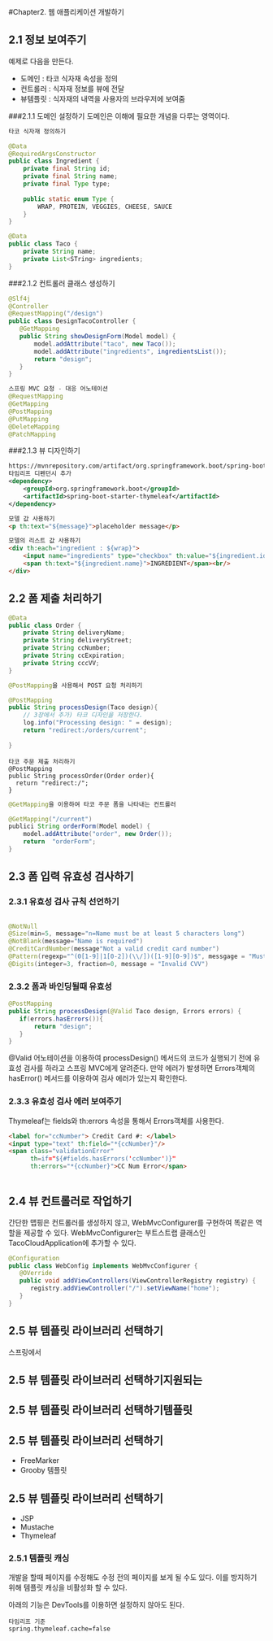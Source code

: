 #Chapter2. 웹 애플리케이션 개발하기

## 2.1 정보 보여주기

예제로 다음을 만든다.
- 도메인 : 타코 식자재 속성을 정의
- 컨트롤러 : 식자재 정보를 뷰에 전달
- 뷰템플릿 : 식자재의 내역을 사용자의 브라우저에 보여줌


###2.1.1 도메인 설정하기
도메인은 이해에 필요한 개념을 다루는 영역이다.


```java
타코 식자재 정의하기

@Data
@RequiredArgsConstructor
public class Ingredient {
    private final String id;
    private final String name;
    private final Type type;
    
    public static enum Type {
        WRAP, PROTEIN, VEGGIES, CHEESE, SAUCE
    }
}

@Data
public class Taco {
    private String name;
    private List<STring> ingredients;
}
```

###2.1.2 컨트롤러 클래스 생성하기

```java
@Slf4j
@Controller
@RequestMapping("/design")
public class DesignTacoController {
   @GetMapping
   public String showDesignForm(Model model) {
       model.addAttribute("taco", new Taco());
       model.addAttribute("ingredients", ingredientsList());
       return "design";
   }
}
```


```java
스프링 MVC 요청 - 대응 어노테이션
@RequestMapping
@GetMapping
@PostMapping
@PutMapping
@DeleteMapping
@PatchMapping
```


###2.1.3 뷰 디자인하기
```xml
https://mvnrepository.com/artifact/org.springframework.boot/spring-boot-starter-thymeleaf
타임리프 디펜던시 추가
<dependency>
    <groupId>org.springframework.boot</groupId>
    <artifactId>spring-boot-starter-thymeleaf</artifactId>
</dependency>

```


```html
모델 값 사용하기
<p th:text="${message}">placeholder message</p>

모델의 리스트 값 사용하기
<div th:each="ingredient : ${wrap}">
    <input name="ingredients" type="checkbox" th:value="${ingredient.id}" />
    <span th:text="${ingredient.name}">INGREDIENT</span><br/>
</div>


```

## 2.2 폼 제출 처리하기

```java
@Data
public class Order {
    private String deliveryName;
    private String deliveryStreet;
    private String ccNumber;
    private String ccExpiration;
    private String cccVV;
}
```

```java
@PostMapping을 사용해서 POST 요청 처리하기

@PostMapping
public String processDesign(Taco design){
    // 3장에서 추가) 타코 디자인을 저장한다.
    log.info("Processing design: " = design);
    return "redirect:/orders/current";
   
}
```
```
타코 주문 제출 처리하기
@PostMapping
public String processOrder(Order order){
  return "redirect:/";
}
```

```java
@GetMapping을 이용하여 타코 주문 폼을 나타내는 컨트롤러

@GetMapping("/current")
publici String orderForm(Model model) {
    model.addAttribute("order", new Order());
    return  "orderForm";
}
```

## 2.3 폼 입력 유효성 검사하기

### 2.3.1 유효성 검사 규칙 선언하기
```java

@NotNull
@Size(min=5, message="n=Name must be at least 5 characters long")
@NotBlank(message="Name is required")
@CreditCardNumber(message"Not a valid credit card number")
@Pattern(regexp="^(0[1-9]|1[0-2])(\\/])([1-9][0-9])$", messgage = "Must be formatted MM/YY")
@Digits(integer=3, fraction=0, message = "Invalid CVV")

```

### 2.3.2 폼과 바인딩될때 유효성 


```java
@PostMapping
public String processDesign(@Valid Taco design, Errors errors) {
   if(errors.hasErrors()){
       return "design";
   }
}
```

@Valid 어노테이션을 이용하여 processDesign() 메서드의 코드가 실행되기 전에 유효성 검사를 하라고 스프링 MVC에게 알려준다.
만약 에러가 발생하면 Errors객체의 hasError() 메서드를 이용하여 검사 에러가 있는지 확인한다.


### 2.3.3 유효성 검사 에러 보여주기
Thymeleaf는 fields와 th:errors 속성을 통해서 Errors객체를 사용한다.

```html
<label for="ccNumber"> Credit Card #: </label>
<input type="text" th:field="*{ccNumber}"/>
<span class="validationError"
      th=if="${#fields.hasErrors('ccNumber')}"
      th:errors="*{ccNumber}">CC Num Error</span>
     
```


## 2.4 뷰 컨트롤러로 작업하기
간단한 맵핑은 컨트롤러를 생성하지 않고, WebMvcConfigurer를 구현하여 똑같은 역할을 제공할 수 있다.
WebMvcConfigurer는 부트스트랩 클래스인 TacoCloudApplication에 추가할 수 있다.
```java
@Configuration
public class WebConfig implements WebMvcConfigurer {
   @OVerride
   public void addViewControllers(ViewControllerRegistry registry) {
      registry.addViewController("/").setViewName("home");
   }
}
```

## 2.5 뷰 템플릿 라이브러리 선택하기
스프링에서 
## 2.5 뷰 템플릿 라이브러리 선택하기지원되는 
## 2.5 뷰 템플릿 라이브러리 선택하기템플릿
## 2.5 뷰 템플릿 라이브러리 선택하기
- FreeMarker
- Grooby 템플릿
## 2.5 뷰 템플릿 라이브러리 선택하기
- JSP
- Mustache
- Thymeleaf


### 2.5.1 템플릿 캐싱
개발을 할때 페이지를 수정해도 수정 전의 페이지를 보게 될 수도 있다.
이를 방지하기 위해 템플릿 캐싱을 비활성화 할 수 있다.

아래의 기능은 DevTools를 이용하면 설정하지 않아도 된다.
```
타임리프 기준
spring.thymeleaf.cache=false
```
